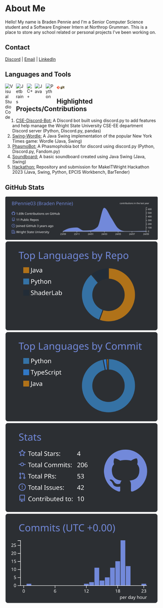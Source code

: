 # About Me
Hello! My name is Braden Pennie and I'm a Senior Computer Science student and a Software Engineer Intern at Northrop Grumman. This is a place to store any school related or personal projects I've been working on.

## Contact
[Discord](https://discordapp.com/users/314885041685790721) | [Email](mailto:bradenpennie21@gmail.com) | [LinkedIn](https://www.linkedin.com/in/braden-pennie-015031262/)

## Languages and Tools
<img align="left" alt="Visual Studio Code" width="26px" src="https://cdn.jsdelivr.net/gh/devicons/devicon/icons/vscode/vscode-original.svg" style="padding-right:10px;" />
<img align="left" alt="Jetbrains" width="26px" src="https://cdn.jsdelivr.net/gh/devicons/devicon/icons/jetbrains/jetbrains-original.svg" style="padding-right:10px;" />
<img align="left" alt="C++" width="26px" src="https://upload.wikimedia.org/wikipedia/commons/thumb/1/18/ISO_C%2B%2B_Logo.svg/306px-ISO_C%2B%2B_Logo.svg.png" />
<img align="left" alt="Java" width="26px" src="https://cdn.jsdelivr.net/gh/devicons/devicon/icons/java/java-original.svg" style="padding-right:10px;" />
<img align="left" alt="Python" width="26px" src="https://cdn.jsdelivr.net/gh/devicons/devicon/icons/python/python-original.svg" style="padding-right:10px;" />
<img align="left" alt="Git" width="26px" src="https://raw.githubusercontent.com/github/explore/80688e429a7d4ef2fca1e82350fe8e3517d3494d/topics/git/git.png" />
<br />

## Highlighted Projects/Contributions
1. [CSE-Discord-Bot:](https://github.com/wrightedu/CSE-Discord-Bot) A Discord bot built using discord.py to add features and help manage the Wright State University CSE-EE department Discord server (Python, Discord.py, pandas)
2. [Swing-Wordle:](https://github.com/BPennie03/Swing-Wordle) A Java Swing implementation of the popular New York Times game: Wordle (Java, Swing)
3. [PhasmoBot:](https://github.com/BPennie03/PhasmoBot) A Phasmophobia bot for discord using discord.py (Python, Discord.py, Fandom.py)
4. [Soundboard:](https://github.com/BPennie03/SoundBoard) A basic soundboard created using Java Swing (Java, Swing)
5. [Hackathon:](https://github.com/BPennie03/MakeItWrightHackathon2023) Repository and submission for MakeITWright Hackathon 2023 (Java, Swing, Python, EPCIS Workbench, BarTender)
 
## GitHub Stats
[![](https://raw.githubusercontent.com/BPennie03/BPennie03/master/profile-summary-card-output/discord_old_blurple/0-profile-details.svg)](https://github.com/vn7n24fzkq/github-profile-summary-cards)
[![](https://raw.githubusercontent.com/BPennie03/BPennie03/master/profile-summary-card-output/discord_old_blurple/1-repos-per-language.svg)](https://github.com/vn7n24fzkq/github-profile-summary-cards) [![](https://raw.githubusercontent.com/BPennie03/BPennie03/master/profile-summary-card-output/discord_old_blurple/2-most-commit-language.svg)](https://github.com/vn7n24fzkq/github-profile-summary-cards)
[![](https://raw.githubusercontent.com/BPennie03/BPennie03/master/profile-summary-card-output/discord_old_blurple/3-stats.svg)](https://github.com/vn7n24fzkq/github-profile-summary-cards) [![](https://raw.githubusercontent.com/BPennie03/BPennie03/master/profile-summary-card-output/discord_old_blurple/4-productive-time.svg)](https://github.com/vn7n24fzkq/github-profile-summary-cards)
